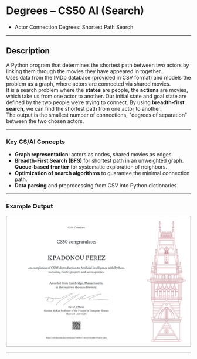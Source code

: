 
# Degrees – CS50 AI (Search)
- Actor Connection Degrees: Shortest Path Search 

---

## Description  
A Python program that determines the shortest path between two actors by linking them through the movies they have appeared in together.  \
Uses data from the IMDb database (provided in CSV format) and models the problem as a graph, where actors are connected via shared movies. \
It is a search problem where the **states** are people, the **actions** are movies, which take us from one actor to another. Our initial state and goal state are defined by the two people we’re trying to connect. By using **breadth-first search**, we can find the shortest path from one actor to another. \
The output is the smallest number of connections, "degrees of separation" between the two chosen actors.


---

### **Key CS/AI Concepts**
- **Graph representation**: actors as nodes, shared movies as edges.  
- **Breadth-First Search (BFS)** for shortest path in an unweighted graph.  
**Queue-based frontier** for systematic exploration of neighbors.  
- **Optimization of search algorithms** to guarantee the minimal connection path.
- **Data parsing** and preprocessing from CSV into Python dictionaries.  


---

### **Example Output**



[![Watch the video](images/Certificat_CS50AI.png)](images/Video_Demo/cs50ai_p0a_degrees.mp4)

---


